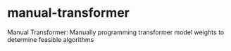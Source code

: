 # manual-transformer
Manual Transformer: Manually programming transformer model weights to determine feasible algorithms
